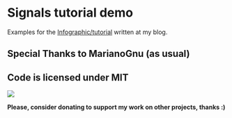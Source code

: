 # Signals tutorial demo

Examples for the [Infographic/tutorial](https://brunosxs.com/posts/2017-02-18-signals-in-godot/) written at my blog.


## Special Thanks to MarianoGnu (as usual)

## Code is licensed under MIT

[![](https://www.paypalobjects.com/en_US/i/btn/btn_donateCC_LG.gif)](https://www.paypal.com/cgi-bin/webscr?cmd=_s-xclick&hosted_button_id=E8MZDXACW43A2)


**Please, consider donating to support my work on other projects, thanks :)**
